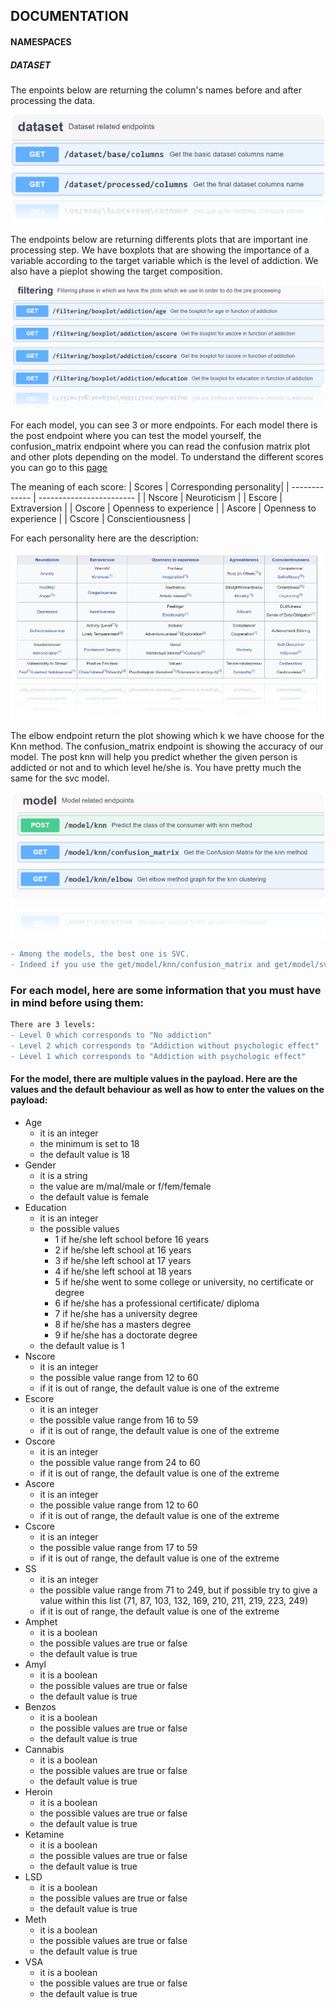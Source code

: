 ## DOCUMENTATION

#### NAMESPACES
##### DATASET
The enpoints below are returning the column's names before and after processing the data.

![DATASET](https://github.com/Thanujan-Puvikaran/Projet_data_a4/blob/thanujan/image/dataset.png?raw=false)


The endpoints below are returning differents plots that are important ine processing step. We have boxplots that are showing the importance of a variable according to the target variable which is the level of addiction. We also have a pieplot showing the target composition.

![FILTERING](https://github.com/Thanujan-Puvikaran/Projet_data_a4/blob/thanujan/image/filtering.png?raw=false)



For each model, you can see 3 or more endpoints. For each model there is the post endpoint where you can test the model yourself, the confusion_matrix endpoint where you can read the confusion matrix plot and other plots depending on the model. To understand the different scores you can go to this [page](https://en.wikipedia.org/wiki/Revised_NEO_Personality_Inventory?fbclid=IwAR3E5_5whyAQGpsvxHmNtFuPYJGYA6YU9KYT4VodBh8RkTjpwy28owNUWOc)




The meaning of each score:
| Scores        | Corresponding personality|
| ------------- | ------------------------ |
| Nscore        | Neuroticism              |
| Escore        | Extraversion             |
| Oscore        | Openness to experience   |
| Ascore        | Openness to experience   |
| Cscore        | Conscientiousness        |

For each personality here are the description:

![score](https://github.com/Thanujan-Puvikaran/Projet_data_a4/blob/thanujan/image/score.png?raw=false)



The elbow endpoint return the plot showing which k we have choose for the Knn method.
The confusion_matrix endpoint is showing the accuracy of our model.
The post knn will help you predict whether the given person is addicted or not and to which level he/she is. You have pretty much the same for the svc model.

![MODEL](https://github.com/Thanujan-Puvikaran/Projet_data_a4/blob/thanujan/image/model.png?raw=false)


```diff
- Among the models, the best one is SVC. 
- Indeed if you use the get/model/knn/confusion_matrix and get/model/svc/confusion_matrix, you can see that svc is more accurate.
```
### For each model, here are some information that you must have in mind before using them:

```diff
There are 3 levels: 
- Level 0 which corresponds to "No addiction"
- Level 2 which corresponds to "Addiction without psychologic effect"
- Level 1 which corresponds to "Addiction with psychologic effect"
```

#### For the model, there are multiple values in the payload. Here are the values and the default behaviour as well as how to enter the values on the payload:
- Age
    - it is an integer
    - the minimum is set to 18
    - the default value is 18 
- Gender
    - it is a string
    - the value are m/mal/male or f/fem/female
    - the default value is female
- Education
    - it is an integer
    - the possible values
        - 1 if he/she left school before 16 years
        - 2 if he/she left school at 16 years
        - 3 if he/she left school at 17 years
        - 4 if he/she left school at 18 years
        - 5 if he/she went to some college or university, no certificate or degree
        - 6 if he/she has a professional certificate/ diploma
        - 7 if he/she has a university degree
        - 8 if he/she has a masters degree
        - 9 if he/she has a doctorate degree
    - the default value is 1
- Nscore
    - it is an integer
    - the possible value range from 12 to 60
    - if it is out of range, the default value is one of the extreme
- Escore
    - it is an integer
    - the possible value range from 16 to 59
    - if it is out of range, the default value is one of the extreme
- Oscore
    - it is an integer
    - the possible value range from 24 to 60
    - if it is out of range, the default value is one of the extreme
- Ascore
    - it is an integer
    - the possible value range from 12 to 60
    - if it is out of range, the default value is one of the extreme
- Cscore
    - it is an integer
    - the possible value range from 17 to 59
    - if it is out of range, the default value is one of the extreme
- SS
    - it is an integer
    - the possible value range from 71 to 249, but if possible try to give a value within this list (71, 87, 103, 132, 169, 210, 211, 219, 223, 249)
    - if it is out of range, the default value is one of the extreme
- Amphet
    - it is a boolean
    - the possible values are true or false
    - the default value is true
- Amyl
    - it is a boolean
    - the possible values are true or false
    - the default value is true
- Benzos
    - it is a boolean
    - the possible values are true or false
    - the default value is true
- Cannabis
    - it is a boolean
    - the possible values are true or false
    - the default value is true
- Heroin
    - it is a boolean
    - the possible values are true or false
    - the default value is true
- Ketamine
    - it is a boolean
    - the possible values are true or false
    - the default value is true
- LSD
    - it is a boolean
    - the possible values are true or false
    - the default value is true
- Meth
    - it is a boolean
    - the possible values are true or false
    - the default value is true
- VSA
    - it is a boolean
    - the possible values are true or false
    - the default value is true

